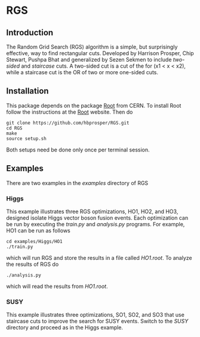 # RGS
## Introduction
The Random Grid Search (RGS) algorithm is a simple, but surprisingly effective, way to find rectangular cuts. Developed by Harrison Prosper, Chip Stewart, Pushpa Bhat and generalized by Sezen Sekmen to include *two-sided* and *staircase* cuts. A two-sided cut is a cut of the for (x1 < x < x2), while a staircase cut is the OR of two or more one-sided cuts.

## Installation
This package depends on the package [Root](https://root.cern.ch/downloading-root) from CERN. To install Root follow the instructions at the [Root](https://root.cern.ch/downloading-root) website. Then do
```
git clone https://github.com/hbprosper/RGS.git
cd RGS
make
source setup.sh
```
Both setups need be done only once per terminal session.

## Examples
There are two examples in the *examples* directory of RGS
### Higgs
This example illustrates three RGS optimizations, HO1, HO2, and HO3, designed isolate Higgs vector boson fusion events. Each optimization can be run by executing the _train.py_ and _analysis.py_ programs. For example,
HO1 can be run as follows
```
cd examples/Higgs/HO1
./train.py
```
which will run RGS and store the results in a file called *HO1.root*. To analyze the results of RGS do
```
./analysis.py
```
which will read the results from *HO1.root*. 

### SUSY
This example illustrates three optimizations, SO1, SO2, and SO3 that use staircase cuts to improve the search for SUSY events. Switch to the *SUSY* directory and proceed as in the Higgs example. 

